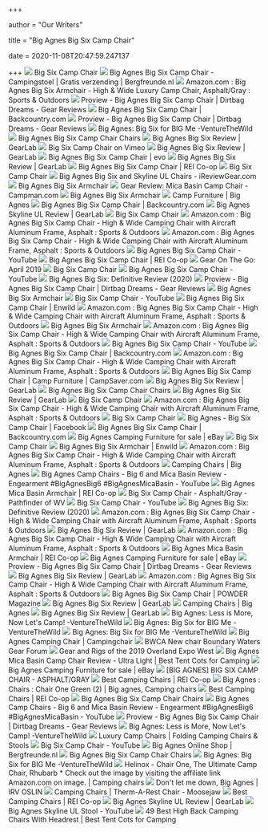 +++
        
author = "Our Writers"
        
title = "Big Agnes Big Six Camp Chair"
        
date = 2020-11-08T20:47:59.247137
        
+++
[ ![](https://www.bigagnes.com/site/products/BIGSIX_RedGray-001.jpg)](https://www.bigagnes.com/site/products/BIGSIX_RedGray-001.jpg) Big Six Camp Chair
[ ![](https://www.bfgcdn.com/1500_1500_90/580-0346-0111/big-agnes-big-six-camp-chair-campingstoel.jpg)](https://www.bfgcdn.com/1500_1500_90/580-0346-0111/big-agnes-big-six-camp-chair-campingstoel.jpg) Big Agnes Big Six Camp Chair - Campingstoel | Gratis verzending |  Bergfreunde.nl
[ ![](https://images-na.ssl-images-amazon.com/images/I/71eB-Wj6yBL._AC_SL1500_.jpg)](https://images-na.ssl-images-amazon.com/images/I/71eB-Wj6yBL._AC_SL1500_.jpg) Amazon.com : Big Agnes Big Six Armchair - High & Wide Luxury Camp Chair,  Asphalt/Gray : Sports & Outdoors
[ ![](https://dirtbagdreams.com/wp-content/uploads/2019/05/headerbigsix-1.jpg)](https://dirtbagdreams.com/wp-content/uploads/2019/05/headerbigsix-1.jpg) Proview - Big Agnes Big Six Camp Chair | Dirtbag Dreams - Gear Reviews
[ ![](https://content.backcountry.com/images/items/1200/BAG/BAG00H7/ASPA.jpg)](https://content.backcountry.com/images/items/1200/BAG/BAG00H7/ASPA.jpg) Big Agnes Big Six Camp Chair | Backcountry.com
[ ![](https://dirtbagdreams.com/wp-content/uploads/2019/04/MG_8794-1024x683.jpg)](https://dirtbagdreams.com/wp-content/uploads/2019/04/MG_8794-1024x683.jpg) Proview - Big Agnes Big Six Camp Chair | Dirtbag Dreams - Gear Reviews
[ ![](https://venturethewild.com/wp-content/uploads/2019/06/kevinwarn.products.41-1024x689.jpg)](https://venturethewild.com/wp-content/uploads/2019/06/kevinwarn.products.41-1024x689.jpg) Big Agnes: Big Six for BIG Me -VentureTheWild
[ ![](http://ireviewgear.com/wp-content/uploads/IMG_0361-225x300.jpeg)](http://ireviewgear.com/wp-content/uploads/IMG_0361-225x300.jpeg) Big Agnes Big Six Camp Chair Chairs
[ ![](https://outdoorgearlab-mvnab3pwrvp3t0.stackpathdns.com/photos/22/38/345333_17382_L.jpg)](https://outdoorgearlab-mvnab3pwrvp3t0.stackpathdns.com/photos/22/38/345333_17382_L.jpg) Big Agnes Big Six Review | GearLab
[ ![](https://i.vimeocdn.com/video/762074850_1280x720.jpg)](https://i.vimeocdn.com/video/762074850_1280x720.jpg) Big Six Camp Chair on Vimeo
[ ![](https://outdoorgearlab-mvnab3pwrvp3t0.stackpathdns.com/photos/22/38/345343_19406_L.jpg)](https://outdoorgearlab-mvnab3pwrvp3t0.stackpathdns.com/photos/22/38/345343_19406_L.jpg) Big Agnes Big Six Review | GearLab
[ ![](https://images.evo.com/imgp/700/173237/708013/big-agnes-big-six-camp-chair-.jpg)](https://images.evo.com/imgp/700/173237/708013/big-agnes-big-six-camp-chair-.jpg) Big Agnes Big Six Camp Chair | evo
[ ![](https://outdoorgearlab-mvnab3pwrvp3t0.stackpathdns.com/photos/22/38/345338_24646_L.jpg)](https://outdoorgearlab-mvnab3pwrvp3t0.stackpathdns.com/photos/22/38/345338_24646_L.jpg) Big Agnes Big Six Review | GearLab
[ ![](https://www.rei.com/media/fcc3a1e0-b74e-44d5-9656-992005280f73?size=784x588)](https://www.rei.com/media/fcc3a1e0-b74e-44d5-9656-992005280f73?size=784x588) Big Agnes Big Six Camp Chair | REI Co-op
[ ![](https://www.bigagnes.com/site/products/BIGSIX_RedGray-008.jpg)](https://www.bigagnes.com/site/products/BIGSIX_RedGray-008.jpg) Big Six Camp Chair
[ ![](https://ireviewgear.com/wp-content/uploads/IMG_3540-768x1024.jpeg)](https://ireviewgear.com/wp-content/uploads/IMG_3540-768x1024.jpeg) Big Agnes Big Six and Skyline UL Chairs - iReviewGear.com
[ ![](https://www.bigagnes.com/site/products/BigSixArmchair_BlueGray-001.jpg)](https://www.bigagnes.com/site/products/BigSixArmchair_BlueGray-001.jpg) Big Agnes Big Six Armchair
[ ![](https://cdn11.bigcommerce.com/s-b7293/images/stencil/600x400/uploaded_images/mica.jpg?t=1559237888)](https://cdn11.bigcommerce.com/s-b7293/images/stencil/600x400/uploaded_images/mica.jpg?t=1559237888) Gear Review: Mica Basin Camp Chair - Campman.com
[ ![](https://www.bigagnes.com/site/products/BigSixArmchair_AsphaltGray-008.jpg)](https://www.bigagnes.com/site/products/BigSixArmchair_AsphaltGray-008.jpg) Big Agnes Big Six Armchair
[ ![](https://www.bigagnes.com/site/images/Category%20Main/mica-basin-blue.jpg)](https://www.bigagnes.com/site/images/Category%20Main/mica-basin-blue.jpg) Camp Furniture | Big Agnes
[ ![](https://www.backcountry.com/images/items/1200/BAG/BAG00H7/RED_D1.jpg)](https://www.backcountry.com/images/items/1200/BAG/BAG00H7/RED_D1.jpg) Big Agnes Big Six Camp Chair | Backcountry.com
[ ![](https://outdoorgearlab-mvnab3pwrvp3t0.stackpathdns.com/photos/22/41/345577_907_L.jpg)](https://outdoorgearlab-mvnab3pwrvp3t0.stackpathdns.com/photos/22/41/345577_907_L.jpg) Big Agnes Skyline UL Review | GearLab
[ ![](https://www.bigagnes.com/site/products/BIGSIX_AsphaltGray-009.jpg)](https://www.bigagnes.com/site/products/BIGSIX_AsphaltGray-009.jpg) Big Six Camp Chair
[ ![](https://m.media-amazon.com/images/S/aplus-media/sc/1cbef360-708e-4e94-ab34-a8ed9edbf0ff.__CR0,0,4042,2500_PT0_SX970_V1___.jpg)](https://m.media-amazon.com/images/S/aplus-media/sc/1cbef360-708e-4e94-ab34-a8ed9edbf0ff.__CR0,0,4042,2500_PT0_SX970_V1___.jpg) Amazon.com : Big Agnes Big Six Camp Chair - High & Wide Camping Chair with  Aircraft Aluminum Frame, Asphalt : Sports & Outdoors
[ ![](https://m.media-amazon.com/images/S/aplus-media/sc/c317c9f2-53a7-4e1c-af56-9a9632e665b4.__CR0,0,4042,2500_PT0_SX970_V1___.jpg)](https://m.media-amazon.com/images/S/aplus-media/sc/c317c9f2-53a7-4e1c-af56-9a9632e665b4.__CR0,0,4042,2500_PT0_SX970_V1___.jpg) Amazon.com : Big Agnes Big Six Camp Chair - High & Wide Camping Chair with  Aircraft Aluminum Frame, Asphalt : Sports & Outdoors
[ ![](https://i.ytimg.com/vi/MFDjbiKbDCU/maxresdefault.jpg)](https://i.ytimg.com/vi/MFDjbiKbDCU/maxresdefault.jpg) Big Agnes Big Six Camp Chair - YouTube
[ ![](https://www.rei.com/media/product/1495990005)](https://www.rei.com/media/product/1495990005) Big Agnes Big Six Camp Chair | REI Co-op
[ ![](https://onncg8dr7k-flywheel.netdna-ssl.com/wp-content/uploads/2019/04/P1000746lowrescrop-1024x614.jpg)](https://onncg8dr7k-flywheel.netdna-ssl.com/wp-content/uploads/2019/04/P1000746lowrescrop-1024x614.jpg) Gear On The Go: April 2019
[ ![](https://www.bigagnes.com/site/products/BIGSIX_BlueGray-010.jpg)](https://www.bigagnes.com/site/products/BIGSIX_BlueGray-010.jpg) Big Six Camp Chair
[ ![](https://i.ytimg.com/vi/Qpo_ZkxG7KU/hqdefault.jpg)](https://i.ytimg.com/vi/Qpo_ZkxG7KU/hqdefault.jpg) Big Agnes Big Six Camp Chair - YouTube
[ ![](https://cdn.shortpixel.ai/spai/w_872+q_lossy+ret_img+to_webp/https://topnotchoutdoor.com/wp-content/uploads/2020/06/Big-Agnes-Big-Six-Chair01opt.jpg)](https://cdn.shortpixel.ai/spai/w_872+q_lossy+ret_img+to_webp/https://topnotchoutdoor.com/wp-content/uploads/2020/06/Big-Agnes-Big-Six-Chair01opt.jpg) Big Agnes Big Six: Definitive Review (2020)
[ ![](https://dirtbagdreams.com/wp-content/uploads/2019/04/MG_8930-683x1024.jpg)](https://dirtbagdreams.com/wp-content/uploads/2019/04/MG_8930-683x1024.jpg) Proview - Big Agnes Big Six Camp Chair | Dirtbag Dreams - Gear Reviews
[ ![](https://www.bigagnes.com/site/products/BigSixArmchair_AsphaltGray-009.jpg)](https://www.bigagnes.com/site/products/BigSixArmchair_AsphaltGray-009.jpg) Big Agnes Big Six Armchair
[ ![](https://i.ytimg.com/vi/NDWt0QdMTBY/hqdefault.jpg)](https://i.ytimg.com/vi/NDWt0QdMTBY/hqdefault.jpg) Big Six Camp Chair - YouTube
[ ![](https://www.enwild.com/media/catalog/product/cache/1/image/519x410/9df78eab33525d08d6e5fb8d27136e95/b/i/big_agnes-big-six-camp-chair-asphalt-3.jpg)](https://www.enwild.com/media/catalog/product/cache/1/image/519x410/9df78eab33525d08d6e5fb8d27136e95/b/i/big_agnes-big-six-camp-chair-asphalt-3.jpg) Big Agnes Big Six Camp Chair | Enwild
[ ![](https://m.media-amazon.com/images/S/aplus-seller-content-images-us-east-1/ATVPDKIKX0DER/A3UYGXDZQW9JYV/76019375-0202-4b6e-9e24-8f1f11a1dc47.__CR0,0,2500,750_PT0_SX600_V1___.jpg)](https://m.media-amazon.com/images/S/aplus-seller-content-images-us-east-1/ATVPDKIKX0DER/A3UYGXDZQW9JYV/76019375-0202-4b6e-9e24-8f1f11a1dc47.__CR0,0,2500,750_PT0_SX600_V1___.jpg) Amazon.com : Big Agnes Big Six Camp Chair - High & Wide Camping Chair with  Aircraft Aluminum Frame, Asphalt : Sports & Outdoors
[ ![](https://www.bigagnes.com/site/products/BigSixArmchair_BlueGray-005.jpg)](https://www.bigagnes.com/site/products/BigSixArmchair_BlueGray-005.jpg) Big Agnes Big Six Armchair
[ ![](https://m.media-amazon.com/images/S/aplus-seller-content-images-us-east-1/ATVPDKIKX0DER/A3UYGXDZQW9JYV/5438b153-31b2-434d-a99d-52854a7c0213.__CR0,0,150,300_PT0_SX150_V1___.jpg)](https://m.media-amazon.com/images/S/aplus-seller-content-images-us-east-1/ATVPDKIKX0DER/A3UYGXDZQW9JYV/5438b153-31b2-434d-a99d-52854a7c0213.__CR0,0,150,300_PT0_SX150_V1___.jpg) Amazon.com : Big Agnes Big Six Camp Chair - High & Wide Camping Chair with  Aircraft Aluminum Frame, Asphalt : Sports & Outdoors
[ ![](https://i.ytimg.com/vi/eXuewMut37c/hqdefault.jpg)](https://i.ytimg.com/vi/eXuewMut37c/hqdefault.jpg) Big Agnes Big Six Camp Chair - YouTube
[ ![](https://www.backcountry.com/images/items/1200/BAG/BAG00H7/ORA_D1.jpg)](https://www.backcountry.com/images/items/1200/BAG/BAG00H7/ORA_D1.jpg) Big Agnes Big Six Camp Chair | Backcountry.com
[ ![](https://images-na.ssl-images-amazon.com/images/I/918hV1J0S-L._AC_SL1500_.jpg)](https://images-na.ssl-images-amazon.com/images/I/918hV1J0S-L._AC_SL1500_.jpg) Amazon.com : Big Agnes Big Six Camp Chair - High & Wide Camping Chair with  Aircraft Aluminum Frame, Asphalt : Sports & Outdoors
[ ![](https://cs1.0ps.us/260-260-ffffff/opplanet-big-agnes-big-six-camp-chair-video.jpg)](https://cs1.0ps.us/260-260-ffffff/opplanet-big-agnes-big-six-camp-chair-video.jpg) Big Agnes Big Six Camp Chair | Camp Furniture | CampSaver.com
[ ![](https://outdoorgearlab-mvnab3pwrvp3t0.stackpathdns.com/photos/22/38/345344_22136_L.jpg)](https://outdoorgearlab-mvnab3pwrvp3t0.stackpathdns.com/photos/22/38/345344_22136_L.jpg) Big Agnes Big Six Review | GearLab
[ ![](https://dirtbagdreams.com/wp-content/uploads/2019/04/MG_8869-1024x683.jpg)](https://dirtbagdreams.com/wp-content/uploads/2019/04/MG_8869-1024x683.jpg) Big Agnes Big Six Camp Chair Chairs
[ ![](https://outdoorgearlab-mvnab3pwrvp3t0.stackpathdns.com/photos/22/38/345341_19492_L.jpg)](https://outdoorgearlab-mvnab3pwrvp3t0.stackpathdns.com/photos/22/38/345341_19492_L.jpg) Big Agnes Big Six Review | GearLab
[ ![](https://www.bigagnes.com/core/media/media.nl?id=5904285&c=1101831&h=f0a0dcea205bc44c73c8)](https://www.bigagnes.com/core/media/media.nl?id=5904285&c=1101831&h=f0a0dcea205bc44c73c8) Big Six Camp Chair
[ ![](https://images-na.ssl-images-amazon.com/images/I/81atp6GNaZL._AC_SL1500_.jpg)](https://images-na.ssl-images-amazon.com/images/I/81atp6GNaZL._AC_SL1500_.jpg) Amazon.com : Big Agnes Big Six Camp Chair - High & Wide Camping Chair with  Aircraft Aluminum Frame, Asphalt : Sports & Outdoors
[ ![](https://www.bigagnes.com/core/media/media.nl?id=5422431&c=1101831&h=3515f4b9f34982603fd9)](https://www.bigagnes.com/core/media/media.nl?id=5422431&c=1101831&h=3515f4b9f34982603fd9) Big Six Camp Chair
[ ![](https://lookaside.fbsbx.com/lookaside/crawler/media/?media_id=580459642428648&get_thumbnail=1)](https://lookaside.fbsbx.com/lookaside/crawler/media/?media_id=580459642428648&get_thumbnail=1) Big Agnes - Big Six Camp Chair | Facebook
[ ![](https://iris.backcountry.com/image/view/c673403/900/900)](https://iris.backcountry.com/image/view/c673403/900/900) Big Agnes Big Six Camp Chair | Backcountry.com
[ ![](https://i.ebayimg.com/thumbs/images/g/4XkAAOSwf9RflIDm/s-l225.jpg)](https://i.ebayimg.com/thumbs/images/g/4XkAAOSwf9RflIDm/s-l225.jpg) Big Agnes Camping Furniture for sale | eBay
[ ![](https://www.bigagnes.com/site/products/SOULKITCHEN_table-001.jpg?resizeid=2&resizeh=250&resizew=250)](https://www.bigagnes.com/site/products/SOULKITCHEN_table-001.jpg?resizeid=2&resizeh=250&resizew=250) Big Six Camp Chair
[ ![](https://www.enwild.com/media/catalog/product/cache/1/image/519x410/9df78eab33525d08d6e5fb8d27136e95/b/i/big_agnes-big-six-armchair-blue-gray_3_1.jpg)](https://www.enwild.com/media/catalog/product/cache/1/image/519x410/9df78eab33525d08d6e5fb8d27136e95/b/i/big_agnes-big-six-armchair-blue-gray_3_1.jpg) Big Agnes Big Six Armchair | Enwild
[ ![](https://images-na.ssl-images-amazon.com/images/I/81XPahhq6cL._AC_SL1500_.jpg)](https://images-na.ssl-images-amazon.com/images/I/81XPahhq6cL._AC_SL1500_.jpg) Amazon.com : Big Agnes Big Six Camp Chair - High & Wide Camping Chair with  Aircraft Aluminum Frame, Asphalt : Sports & Outdoors
[ ![](https://www.bigagnes.com/site/products/MicaBasinArmchair_AsphaltGray-001.jpg?resizeid=2&resizeh=250&resizew=250)](https://www.bigagnes.com/site/products/MicaBasinArmchair_AsphaltGray-001.jpg?resizeid=2&resizeh=250&resizew=250) Camping Chairs | Big Agnes
[ ![](https://i.ytimg.com/vi/aDcvp0Gz79Q/maxresdefault.jpg)](https://i.ytimg.com/vi/aDcvp0Gz79Q/maxresdefault.jpg) Big Agnes Camp Chairs - Big 6 and Mica Basin Review - Engearment  #BigAgnesBig6 #BigAgnesMicaBasin - YouTube
[ ![](https://www.rei.com/media/20aaba9e-4390-48b8-b916-a21ba0c914ca?size=784x588)](https://www.rei.com/media/20aaba9e-4390-48b8-b916-a21ba0c914ca?size=784x588) Big Agnes Mica Basin Armchair | REI Co-op
[ ![](https://cdn.shoplightspeed.com/shops/626456/files/24262958/1600x2048x2/big-agnes-big-six-camp-chair-asphalt-gray.jpg)](https://cdn.shoplightspeed.com/shops/626456/files/24262958/1600x2048x2/big-agnes-big-six-camp-chair-asphalt-gray.jpg) Big Six Camp Chair - Asphalt/Gray - Pathfinder of WV
[ ![](https://i.ytimg.com/vi/Qpo_ZkxG7KU/hqdefault.jpg?sqp=-oaymwEiCKgBEF5IWvKriqkDFQgBFQAAAAAYASUAAMhCPQCAokN4AQ==&rs=AOn4CLDxP7ff0y6aTtWhbVFs-CesvsnvGQ)](https://i.ytimg.com/vi/Qpo_ZkxG7KU/hqdefault.jpg?sqp=-oaymwEiCKgBEF5IWvKriqkDFQgBFQAAAAAYASUAAMhCPQCAokN4AQ==&rs=AOn4CLDxP7ff0y6aTtWhbVFs-CesvsnvGQ) Big Six Camp Chair - YouTube
[ ![](https://cdn.shortpixel.ai/spai/w_872+q_lossy+ret_img+to_webp/https://topnotchoutdoor.com/wp-content/uploads/2020/06/Big-Agnes-Big-Six-Chair02opt.jpg)](https://cdn.shortpixel.ai/spai/w_872+q_lossy+ret_img+to_webp/https://topnotchoutdoor.com/wp-content/uploads/2020/06/Big-Agnes-Big-Six-Chair02opt.jpg) Big Agnes Big Six: Definitive Review (2020)
[ ![](https://m.media-amazon.com/images/S/aplus-media/sc/aa9acca4-a96a-44ff-bb20-562f6914d32b.__CR0,0,4042,1250_PT0_SX970_V1___.jpg)](https://m.media-amazon.com/images/S/aplus-media/sc/aa9acca4-a96a-44ff-bb20-562f6914d32b.__CR0,0,4042,1250_PT0_SX970_V1___.jpg) Amazon.com : Big Agnes Big Six Camp Chair - High & Wide Camping Chair with  Aircraft Aluminum Frame, Asphalt : Sports & Outdoors
[ ![](https://outdoorgearlab-mvnab3pwrvp3t0.stackpathdns.com/photos/22/38/345342_12413_L.jpg)](https://outdoorgearlab-mvnab3pwrvp3t0.stackpathdns.com/photos/22/38/345342_12413_L.jpg) Big Agnes Big Six Review | GearLab
[ ![](https://images-na.ssl-images-amazon.com/images/I/81lqJmR4AsL._AC_UL320_SR306,320_.jpg)](https://images-na.ssl-images-amazon.com/images/I/81lqJmR4AsL._AC_UL320_SR306,320_.jpg) Amazon.com : Big Agnes Big Six Camp Chair - High & Wide Camping Chair with  Aircraft Aluminum Frame, Asphalt : Sports & Outdoors
[ ![](https://www.rei.com/media/product/170503)](https://www.rei.com/media/product/170503) Big Agnes Mica Basin Armchair | REI Co-op
[ ![](https://i.ebayimg.com/thumbs/images/g/cJ8AAOSwXS5fjq0d/s-l225.jpg)](https://i.ebayimg.com/thumbs/images/g/cJ8AAOSwXS5fjq0d/s-l225.jpg) Big Agnes Camping Furniture for sale | eBay
[ ![](https://dirtbagdreams.com/wp-content/uploads/2019/04/MG_8925-1024x683.jpg)](https://dirtbagdreams.com/wp-content/uploads/2019/04/MG_8925-1024x683.jpg) Proview - Big Agnes Big Six Camp Chair | Dirtbag Dreams - Gear Reviews
[ ![](https://outdoorgearlab-mvnab3pwrvp3t0.stackpathdns.com/photos/22/38/345336_27668_L.jpg)](https://outdoorgearlab-mvnab3pwrvp3t0.stackpathdns.com/photos/22/38/345336_27668_L.jpg) Big Agnes Big Six Review | GearLab
[ ![](https://images-na.ssl-images-amazon.com/images/I/71LJcaZwfZL._CR0,204,1224,1224_UX175.jpg)](https://images-na.ssl-images-amazon.com/images/I/71LJcaZwfZL._CR0,204,1224,1224_UX175.jpg) Amazon.com : Big Agnes Big Six Camp Chair - High & Wide Camping Chair with  Aircraft Aluminum Frame, Asphalt : Sports & Outdoors
[ ![](https://i0.wp.com/www.powder.com/wp-content/uploads/2019/07/robson-hatsukami-morgan-YKskHcLQ2jE-unsplash.jpg?resize=300%2C169&ssl=1)](https://i0.wp.com/www.powder.com/wp-content/uploads/2019/07/robson-hatsukami-morgan-YKskHcLQ2jE-unsplash.jpg?resize=300%2C169&ssl=1) Big Agnes Big Six Camp Chair | POWDER Magazine
[ ![](https://outdoorgearlab-mvnab3pwrvp3t0.stackpathdns.com/photos/22/38/345340_6902_L.jpg)](https://outdoorgearlab-mvnab3pwrvp3t0.stackpathdns.com/photos/22/38/345340_6902_L.jpg) Big Agnes Big Six Review | GearLab
[ ![](https://www.bigagnes.com/site/products/ACH16_CupHolder-001.jpg?resizeid=2&resizeh=250&resizew=250)](https://www.bigagnes.com/site/products/ACH16_CupHolder-001.jpg?resizeid=2&resizeh=250&resizew=250) Camping Chairs | Big Agnes
[ ![](https://outdoorgearlab-mvnab3pwrvp3t0.stackpathdns.com/photos/22/38/345339_29109_L.jpg)](https://outdoorgearlab-mvnab3pwrvp3t0.stackpathdns.com/photos/22/38/345339_29109_L.jpg) Big Agnes Big Six Review | GearLab
[ ![](https://venturethewild.com/wp-content/uploads/2019/11/kevinwarn.13-1024x683.jpg)](https://venturethewild.com/wp-content/uploads/2019/11/kevinwarn.13-1024x683.jpg) Big Agnes: Less is More, Now Let's Camp! -VentureTheWild
[ ![](https://venturethewild.com/wp-content/uploads/2019/06/kevinwarn.products.43-1024x683.jpg)](https://venturethewild.com/wp-content/uploads/2019/06/kevinwarn.products.43-1024x683.jpg) Big Agnes: Big Six for BIG Me -VentureTheWild
[ ![](https://venturethewild.com/wp-content/uploads/2019/06/kevinwarn.products.44-1024x669.jpg)](https://venturethewild.com/wp-content/uploads/2019/06/kevinwarn.products.44-1024x669.jpg) Big Agnes: Big Six for BIG Me -VentureTheWild
[ ![](https://images.campingchair.biz/big-six-camp-chair-vh5G9Ahi99kmKA.jpg)](https://images.campingchair.biz/big-six-camp-chair-vh5G9Ahi99kmKA.jpg) Big Agnes Camping Chair | Campingchair
[ ![](https://photos.bwca.com/b/BUTTHEAD-060419-055051.JPG)](https://photos.bwca.com/b/BUTTHEAD-060419-055051.JPG) BWCA New chair Boundary Waters Gear Forum
[ ![](https://crankshaftculture.com/wp-content/uploads/2019/06/Big-Agnes-Big-Six.jpg)](https://crankshaftculture.com/wp-content/uploads/2019/06/Big-Agnes-Big-Six.jpg) Gear and Rigs of the 2019 Overland Expo West
[ ![](https://besttentcotsforcamping.com/wp-content/uploads/2019/04/Big-Agnes-Mica-Basin-Camp-Chair-side-view.jpg)](https://besttentcotsforcamping.com/wp-content/uploads/2019/04/Big-Agnes-Mica-Basin-Camp-Chair-side-view.jpg) Big Agnes Mica Basin Camp Chair Review - Ultra Light | Best Tent Cots for  Camping
[ ![](https://i.ebayimg.com/thumbs/images/g/5vkAAOSwEpZckV3f/s-l225.jpg)](https://i.ebayimg.com/thumbs/images/g/5vkAAOSwEpZckV3f/s-l225.jpg) Big Agnes Camping Furniture for sale | eBay
[ ![](http://nelson2.godohosting.com/nelsonshop/bigagnes/S19/TOP/ESJXU00220_TOP.jpg)](http://nelson2.godohosting.com/nelsonshop/bigagnes/S19/TOP/ESJXU00220_TOP.jpg)  [BIG AGNES] BIG SIX CAMP CHAIR - ASPHALT/GRAY
[ ![](https://www.rei.com/dam/168772_012120_53712_rei_low_lawn_chair.jpg)](https://www.rei.com/dam/168772_012120_53712_rei_low_lawn_chair.jpg) Best Camping Chairs | REI Co-op
[ ![](https://i.pinimg.com/originals/98/fc/ed/98fcedf92e29e51db196d65d7cba9618.jpg)](https://i.pinimg.com/originals/98/fc/ed/98fcedf92e29e51db196d65d7cba9618.jpg) Big Agnes : Chairs : Chair One Green (2) | Big agnes, Camping chairs
[ ![](https://www.rei.com/dam/vagnini_181208_0272_best_camp_chairs_hero_lg.jpg)](https://www.rei.com/dam/vagnini_181208_0272_best_camp_chairs_hero_lg.jpg) Best Camping Chairs | REI Co-op
[ ![](https://dirtbagdreams.com/wp-content/uploads/2019/04/MG_8795-1024x683.jpg)](https://dirtbagdreams.com/wp-content/uploads/2019/04/MG_8795-1024x683.jpg) Big Agnes Big Six Camp Chair Chairs
[ ![](https://i.ytimg.com/vi/aDcvp0Gz79Q/hqdefault.jpg)](https://i.ytimg.com/vi/aDcvp0Gz79Q/hqdefault.jpg) Big Agnes Camp Chairs - Big 6 and Mica Basin Review - Engearment  #BigAgnesBig6 #BigAgnesMicaBasin - YouTube
[ ![](https://dirtbagdreams.com/wp-content/uploads/2019/04/MG_8904-683x1024.jpg)](https://dirtbagdreams.com/wp-content/uploads/2019/04/MG_8904-683x1024.jpg) Proview - Big Agnes Big Six Camp Chair | Dirtbag Dreams - Gear Reviews
[ ![](https://venturethewild.com/wp-content/uploads/2019/11/kevinwarn.05-1024x655.jpg)](https://venturethewild.com/wp-content/uploads/2019/11/kevinwarn.05-1024x655.jpg) Big Agnes: Less is More, Now Let's Camp! -VentureTheWild
[ ![](https://absolute-snow-content.cdn.rlab.net/Large/5fde55a0-e43c-4b84-a43a-37a3fc369e19Chair_One_XL_Black_Perspective_Low_800x800.jpg)](https://absolute-snow-content.cdn.rlab.net/Large/5fde55a0-e43c-4b84-a43a-37a3fc369e19Chair_One_XL_Black_Perspective_Low_800x800.jpg) Luxury Camp Chairs | Folding Camping Chairs & Stools
[ ![](https://i.ytimg.com/vi/3_YT_XMyQvs/hqdefault.jpg?sqp=-oaymwEiCKgBEF5IWvKriqkDFQgBFQAAAAAYASUAAMhCPQCAokN4AQ==&rs=AOn4CLAqwZMvLASccpL8BFC6Ro5ACwCvfQ)](https://i.ytimg.com/vi/3_YT_XMyQvs/hqdefault.jpg?sqp=-oaymwEiCKgBEF5IWvKriqkDFQgBFQAAAAAYASUAAMhCPQCAokN4AQ==&rs=AOn4CLAqwZMvLASccpL8BFC6Ro5ACwCvfQ) Big Six Camp Chair - YouTube
[ ![](https://www.bergfreunde.nl/out/pictures/promo/bigagnes_brandshop_1440x490_1(1).jpg)](https://www.bergfreunde.nl/out/pictures/promo/bigagnes_brandshop_1440x490_1(1).jpg) Big Agnes Online Shop | Bergfreunde.nl
[ ![](https://shop.r10s.jp/cascaderocks/cabinet/product_img5/4446_4.jpg)](https://shop.r10s.jp/cascaderocks/cabinet/product_img5/4446_4.jpg) Big Agnes Big Six Camp Chair Chairs
[ ![](https://venturethewild.com/wp-content/uploads/2019/06/kevinwarn.products.42-1024x683.jpg)](https://venturethewild.com/wp-content/uploads/2019/06/kevinwarn.products.42-1024x683.jpg) Big Agnes: Big Six for BIG Me -VentureTheWild
[ ![](https://i.pinimg.com/originals/d0/dc/88/d0dc88270d6ec78a4e1ee5594918c6dd.jpg)](https://i.pinimg.com/originals/d0/dc/88/d0dc88270d6ec78a4e1ee5594918c6dd.jpg) Helinox - Chair One, The Ultimate Camp Chair, Rhubarb * Check out the image  by visiting the affiliate link Amazon.com on image. | Camping chairs
[ ![](https://irvoslin.files.wordpress.com/2015/06/chairwithbet.jpg)](https://irvoslin.files.wordpress.com/2015/06/chairwithbet.jpg) Don't let me down, Big Agnes | IRV OSLIN
[ ![](https://www.moosejaw.com/moosejaw/Moosejaw/images/brand/big-agnes/big-agnes-camp-ss-08012019.jpg)](https://www.moosejaw.com/moosejaw/Moosejaw/images/brand/big-agnes/big-agnes-camp-ss-08012019.jpg) Camping Chairs | Therm-A-Rest Chair - Moosejaw
[ ![](https://www.rei.com/dam/158004_010919_13736_helinox_chair_zero.jpg)](https://www.rei.com/dam/158004_010919_13736_helinox_chair_zero.jpg) Best Camping Chairs | REI Co-op
[ ![](https://outdoorgearlab-mvnab3pwrvp3t0.stackpathdns.com/photos/21/49/336392_26394_L.jpg)](https://outdoorgearlab-mvnab3pwrvp3t0.stackpathdns.com/photos/21/49/336392_26394_L.jpg) Big Agnes Skyline UL Review | GearLab
[ ![](https://i.ytimg.com/vi/pEWnlaoMJv4/maxresdefault.jpg)](https://i.ytimg.com/vi/pEWnlaoMJv4/maxresdefault.jpg) Big Agnes Skyline UL Stool - YouTube
[ ![](https://besttentcotsforcamping.com/wp-content/uploads/2019/05/Best-High-Back-Camping-Chairs-With-Headrest.png)](https://besttentcotsforcamping.com/wp-content/uploads/2019/05/Best-High-Back-Camping-Chairs-With-Headrest.png) 49 Best High Back Camping Chairs With Headrest | Best Tent Cots for Camping

